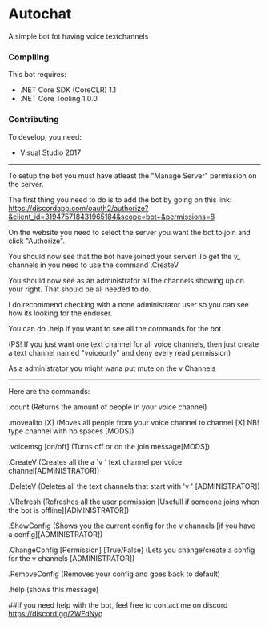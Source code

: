 # Autochat
A simple bot fot having voice textchannels

### Compiling
This bot requires:
- .NET Core SDK (CoreCLR) 1.1
- .NET Core Tooling 1.0.0

### Contributing
To develop, you need:
- Visual Studio 2017

----------------------------------------------------------------------------------------------------
To setup the bot you must have atleast the "Manage Server" permission on the server.

The first thing you need to do is to add the bot by going on this link:
https://discordapp.com/oauth2/authorize?&client_id=319475718431965184&scope=bot+&permissions=8

On the website you need to select the server you want the bot to join and click "Authorize".

You should now see that the bot have joined your server!
To get the v_ channels in you need to use the command .CreateV

You should now see as an administrator all the channels showing up on your right.
That should be all needed to do.

I do recommend checking with a none administrator user so you can see how its looking for the enduser.

You can do .help if you want to see all the commands for the bot.

(PS! If you just want one text channel for all voice channels, then just create a text channel named "voiceonly" and deny every read permission)

As a administrator you might wana put mute on the v Channels

----------------------------------------------------------------------------------------------------

Here are the commands:

  .count (Returns the amount of people in your voice channel)
  
  .moveallto [X]  (Moves all people from your voice channel to channel [X] NB! type channel with no spaces [MODS])
  
  .voicemsg [on/off] (Turns off or on the join message[MODS])
  
  .CreateV (Creates all the a 'v ' text channel per voice channel[ADMINISTRATOR])
  
  .DeleteV (Deletes all the text channels that start with 'v ' [ADMINISTRATOR])
  
  .VRefresh (Refreshes all the user permission [Usefull if someone joins when the bot is offline][ADMINISTRATOR])
  
  .ShowConfig (Shows you the current config for the v channels [if you have a config][ADMINISTRATOR])
  
  .ChangeConfig [Permission] [True/False] (Lets you change/create a config for the v channels [ADMINISTRATOR])
  
  .RemoveConfig (Removes your config and goes back to default)
  
  .help (shows this message)



##If you need help with the bot, feel free to contact me on discord https://discord.gg/2WFdNyq
